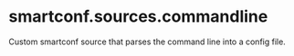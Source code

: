 smartconf.sources.commandline
=============================

Custom smartconf source that parses the command line into a config file.